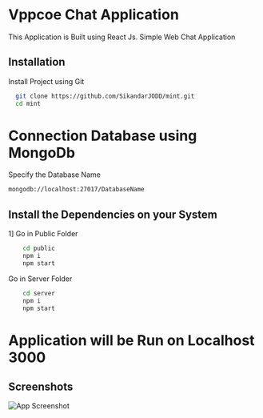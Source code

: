 
# Vppcoe Chat Application

This Application is Built using React Js. 
Simple Web Chat Application 



## Installation

Install Project using Git

```bash
  git clone https://github.com/SikandarJODD/mint.git
  cd mint
```


# Connection Database using MongoDb
 
 Specify the Database Name

```bash
mongodb://localhost:27017/DatabaseName

```
## Install the Dependencies on your System

1] Go in Public Folder 

```bash
    cd public
    npm i
    npm start
```
 Go in Server Folder 

```bash
    cd server
    npm i
    npm start
```


# Application will be Run on Localhost 3000





## Screenshots

![App Screenshot](https://github.com/SikandarJODD/mintmint.git/localhost1.png?raw=true)

